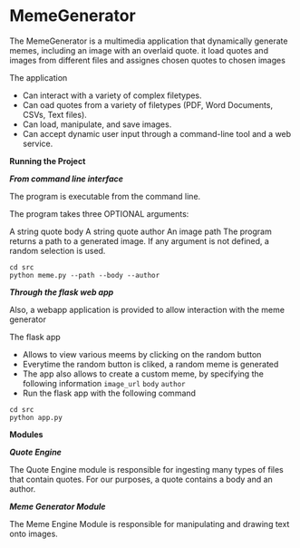 # MemeGenerator

The MemeGenerator is a multimedia application that dynamically generate memes, including an image with an overlaid quote. 
it load quotes and images from different files and assignes chosen quotes to chosen images

The application
- Can interact with a variety of complex filetypes.
- Can oad quotes from a variety of filetypes (PDF, Word Documents, CSVs, Text files).
- Can load, manipulate, and save images.
- Can accept dynamic user input through a command-line tool and a web service. 

**Running the Project**

***From command line interface***

The program is executable from the command line.

The program takes three OPTIONAL arguments:

A string quote body
A string quote author
An image path
The program returns a path to a generated image.
If any argument is not defined, a random selection is used.

```
cd src
python meme.py --path --body --author
```

***Through the flask web app***

Also, a webapp application is provided to allow interaction with the meme generator

The flask app
- Allows to view various meems by clicking on the random button
- Everytime the random button is cliked, a random meme is generated
- The app also allows to create a custom meme, by specifying the following information 
`image_url` `body` `author`
- Run the flask app with the following command
```
cd src
python app.py
```

**Modules**

***Quote Engine***

The Quote Engine module is responsible for ingesting many types of files that contain quotes. For our purposes, a quote contains a body and an author.

***Meme Generator Module***

The Meme Engine Module is responsible for manipulating and drawing text onto images.

